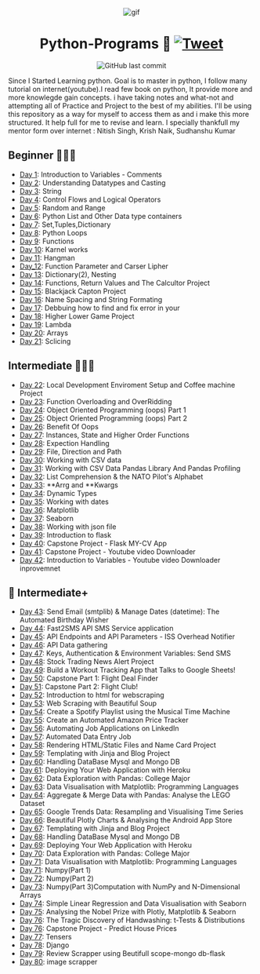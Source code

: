 <p align="center">
<img width="" src="https://media.giphy.com/media/kPVTbiTORIopy/giphy.gif" align="center" alt="gif" />
<h1 align="center">Python-Programs 🐍 
  <a href="https://twitter.com/intent/tweet?&url=https://github.com/lenargasimov/100-days-of python&via=lenargasimov&hashtags=html,css,bootstrap,js,python,flask,100daysofcode,developers">
      <img alt="Tweet" src="https://img.shields.io/twitter/url/http/shields.io.svg?style=social" />
    </a>
</h1>
</p>

<p align="center">
    <img src="https://img.shields.io/github/last-commit/lenargasimov/100-days-of-python?style=plastic" alt="GitHub last commit">
</p>

Since I Started Learning python. Goal is to master in python, I follow many tutorial on internet(youtube).I read few book on python, It provide more and more knowlegde gain concepts. i have taking notes and what-not and attempting all of Practice and Project to the best of my abilities.
I'll be using this repository as a way for myself to access them as and i make this more structured. It help full for me to revise and learn.
I specially thankfull my mentor form over internet : Nitish Singh, Krish Naik, Sudhanshu Kumar

## Beginner 👨🏻‍🎓 
- [Day 1](): Introduction to Variables - Comments
- [Day 2](): Understanding Datatypes and Casting
- [Day 3](): String
- [Day 4](): Control Flows and Logical Operators 
- [Day 5](): Random and Range
- [Day 6](): Python List and Other Data type containers
- [Day 7](): Set,Tuples,Dictionary
- [Day 8](): Python Loops
- [Day 9](): Functions
- [Day 10](): Karnel works
- [Day 11](): Hangman
- [Day_12](): Function Parameter and Carser Lipher
- [Day 13](): Dictionary(2), Nesting 
- [Day 14](): Functions, Return Values and The Calcultor Project
- [Day 15](): Blackjack Capton Project
- [Day 16](): Name Spacing and String Formating
- [Day 17](): Debbuing how to find and fix error in your
- [Day 18](): Higher Lower Game Project 
- [Day 19](): Lambda
- [Day 20](): Arrays
- [Day 21](): Sclicing

## Intermediate 👨🏻‍🎓
- [Day 22](): Local Development Enviroment Setup and Coffee machine Project
- [Day 23](): Function Overloading and OverRidding
- [Day 24](): Object Oriented Programming (oops) Part 1
- [Day 25](): Object Oriented Programming (oops) Part 2
- [Day 26](): Benefit Of Oops
- [Day 27](): Instances, State and Higher Order Functions
- [Day 28](): Expection Handling
- [Day 29](): File, Direction and Path
- [Day 30](): Working with CSV data 
- [Day 31](): Working with CSV Data Pandas Library And Pandas Profiling
- [Day 32](): List Comprehension & the NATO Pilot's Alphabet
- [Day 33](): **Arrg and **Kwargs
- [Day 34](): Dynamic Types
- [Day 35](): Working with dates
- [Day 36](): Matplotlib
- [Day 37](): Seaborn
- [Day 38](): Working with json file
- [Day 39](): Introduction to flask
- [Day 40](): Capstone Project - Flask MY-CV App
- [Day 41](): Capstone Project - Youtube video Downloader
- [Day 42](): Introduction to Variables - Youtube video Downloader inprovemnet

## 💪 Intermediate+
- [Day 43](): Send Email (smtplib) & Manage Dates (datetime): The Automated Birthday Wisher
- [Day 44](): Fast2SMS API SMS Service application
- [Day 45](): API Endpoints and API Parameters - ISS Overhead Notifier
- [Day 46](): API Data gathering
- [Day 47](): Keys, Authentication & Environment Variables: Send SMS
- [Day 48](): Stock Trading News Alert Project
- [Day 49](): Build a Workout Tracking App that Talks to Google Sheets!
- [Day 50](): Capstone Part 1: Flight Deal Finder
- [Day 51](): Capstone Part 2: Flight Club!
- [Day 52](): Introduction to html for webscraping
- [Day 53](): Web Scraping with Beautiful Soup
- [Day 54](): Create a Spotify Playlist using the Musical Time Machine
- [Day 55](): Create an Automated Amazon Price Tracker
- [Day 56](): Automating Job Applications on LinkedIn
- [Day 57](): Automated Data Entry Job
- [Day 58](): Rendering HTML/Static Files and Name Card Project
- [Day 59](): Templating with Jinja and Blog Project
- [Day 60](): Handling DataBase Mysql and Mongo DB
- [Day 61](): Deploying Your Web Application with Heroku
- [Day 62](): Data Exploration with Pandas: College Major
- [Day 63](): Data Visualisation with Matplotlib: Programming Languages
- [Day 64](): Aggregate & Merge Data with Pandas: Analyse the LEGO Dataset
- [Day 65](): Google Trends Data: Resampling and Visualising Time Series
- [Day 66](): Beautiful Plotly Charts & Analysing the Android App Store
- [Day 67](): Templating with Jinja and Blog Project
- [Day 68](): Handling DataBase Mysql and Mongo DB
- [Day 69](): Deploying Your Web Application with Heroku
- [Day 70](): Data Exploration with Pandas: College Major
- [Day 71](): Data Visualisation with Matplotlib: Programming Languages
- [Day 71](): Numpy(Part 1)
- [Day 72](): Numpy(Part 2)
- [Day 73](): Numpy(Part 3)Computation with NumPy and N-Dimensional Arrays
- [Day 74](): Simple Linear Regression and Data Visualisation with Seaborn
- [Day 75](): Analysing the Nobel Prize with Plotly, Matplotlib & Seaborn
- [Day 76](): The Tragic Discovery of Handwashing: t-Tests & Distributions
- [Day 76](): Capstone Project - Predict House Prices
- [Day 77](): Tensers 
- [Day 78](): Django
- [Day 79](): Review Scrapper using Beutifull scope-mongo db-flask
- [Day 80](): image scrapper


 










 
